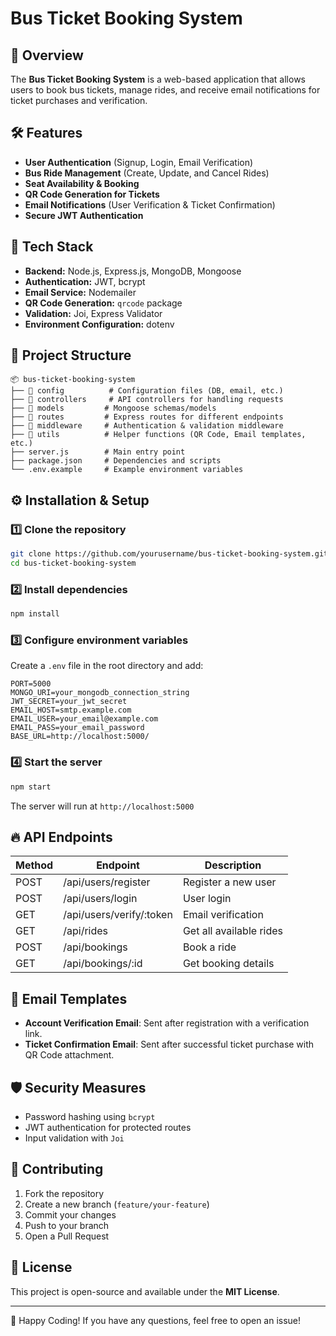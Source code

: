 # Bus Ticket Booking System

## 🚀 Overview
The **Bus Ticket Booking System** is a web-based application that allows users to book bus tickets, manage rides, and receive email notifications for ticket purchases and verification.

## 🛠 Features
- **User Authentication** (Signup, Login, Email Verification)
- **Bus Ride Management** (Create, Update, and Cancel Rides)
- **Seat Availability & Booking**
- **QR Code Generation for Tickets**
- **Email Notifications** (User Verification & Ticket Confirmation)
- **Secure JWT Authentication**

## 📌 Tech Stack
- **Backend:** Node.js, Express.js, MongoDB, Mongoose
- **Authentication:** JWT, bcrypt
- **Email Service:** Nodemailer
- **QR Code Generation:** `qrcode` package
- **Validation:** Joi, Express Validator
- **Environment Configuration:** dotenv

## 📂 Project Structure
```
📦 bus-ticket-booking-system
├── 📁 config          # Configuration files (DB, email, etc.)
├── 📁 controllers     # API controllers for handling requests
├── 📁 models         # Mongoose schemas/models
├── 📁 routes         # Express routes for different endpoints
├── 📁 middleware     # Authentication & validation middleware
├── 📁 utils          # Helper functions (QR Code, Email templates, etc.)
├── server.js        # Main entry point
├── package.json     # Dependencies and scripts
└── .env.example     # Example environment variables
```

## ⚙️ Installation & Setup
### 1️⃣ Clone the repository
```sh
git clone https://github.com/yourusername/bus-ticket-booking-system.git
cd bus-ticket-booking-system
```

### 2️⃣ Install dependencies
```sh
npm install
```

### 3️⃣ Configure environment variables
Create a `.env` file in the root directory and add:
```env
PORT=5000
MONGO_URI=your_mongodb_connection_string
JWT_SECRET=your_jwt_secret
EMAIL_HOST=smtp.example.com
EMAIL_USER=your_email@example.com
EMAIL_PASS=your_email_password
BASE_URL=http://localhost:5000/
```

### 4️⃣ Start the server
```sh
npm start
```
The server will run at `http://localhost:5000`

## 🔥 API Endpoints
| Method | Endpoint                   | Description |
|--------|----------------------------|-------------|
| POST   | /api/users/register        | Register a new user |
| POST   | /api/users/login           | User login |
| GET    | /api/users/verify/:token   | Email verification |
| GET    | /api/rides                 | Get all available rides |
| POST   | /api/bookings              | Book a ride |
| GET    | /api/bookings/:id          | Get booking details |

## 📧 Email Templates
- **Account Verification Email**: Sent after registration with a verification link.
- **Ticket Confirmation Email**: Sent after successful ticket purchase with QR Code attachment.

## 🛡 Security Measures
- Password hashing using `bcrypt`
- JWT authentication for protected routes
- Input validation with `Joi`

## 🤝 Contributing
1. Fork the repository
2. Create a new branch (`feature/your-feature`)
3. Commit your changes
4. Push to your branch
5. Open a Pull Request

## 📜 License
This project is open-source and available under the **MIT License**.

---
🚀 Happy Coding! If you have any questions, feel free to open an issue!
